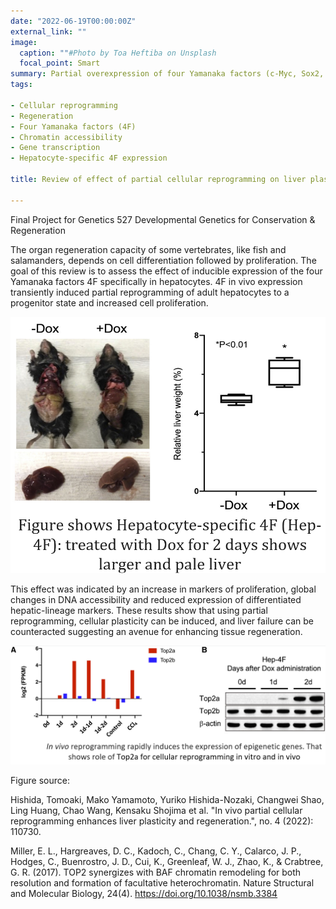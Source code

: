 ```yaml
---
date: "2022-06-19T00:00:00Z"
external_link: ""
image:
  caption: ""#Photo by Toa Heftiba on Unsplash
  focal_point: Smart
summary: Partial overexpression of four Yamanaka factors (c-Myc, Sox2, Oct-3/4 and KLF4, hereafter referred to as 4F) can reprogram somatic cells to pluripotent cell state and can enhance liver plasticity and regeneration.
tags:

- Cellular reprogramming 
- Regeneration
- Four Yamanaka factors (4F)
- Chromatin accessibility 
- Gene transcription 
- Hepatocyte-specific 4F expression 

title: Review of effect of partial cellular reprogramming on liver plasticity and regeneration

---
```

Final Project for Genetics 527 Developmental Genetics for Conservation & Regeneration 

The organ regeneration capacity of some vertebrates, like fish and salamanders, depends on cell differentiation followed by proliferation. The goal of this review is to assess the effect of inducible expression of the four Yamanaka factors 4F specifically in hepatocytes. 4F in vivo expression transiently induced partial reprogramming of adult hepatocytes to a progenitor state and increased cell proliferation. 

![picture1](picture1.png)

This effect was indicated by an increase in markers of proliferation, global changes in DNA accessibility and reduced expression of differentiated hepatic-lineage markers. These results show that using partial reprogramming, cellular plasticity can be induced, and liver failure can be counteracted suggesting an avenue for enhancing tissue regeneration.  

![picture2](picture2.png)

Figure source: 

Hishida, Tomoaki, Mako Yamamoto, Yuriko Hishida-Nozaki, Changwei Shao, Ling Huang, Chao Wang, Kensaku Shojima et al. "In vivo partial cellular reprogramming enhances liver plasticity and regeneration.", no. 4 (2022): 110730.


Miller, E. L., Hargreaves, D. C., Kadoch, C., Chang, C. Y., Calarco, J. P., Hodges, C., Buenrostro, J. D., Cui, K., Greenleaf, W. J., Zhao, K., & Crabtree, G. R. (2017). TOP2 synergizes with BAF chromatin remodeling for both resolution and formation of facultative heterochromatin. Nature Structural and Molecular Biology, 24(4). https://doi.org/10.1038/nsmb.3384


